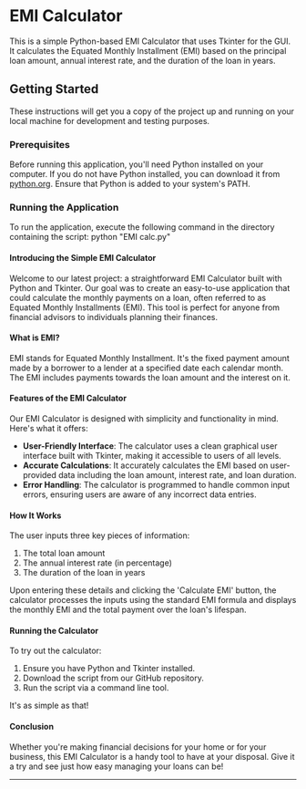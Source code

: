 # EMI Calculator

This is a simple Python-based EMI Calculator that uses Tkinter for the GUI. It calculates the Equated Monthly Installment (EMI) based on the principal loan amount, annual interest rate, and the duration of the loan in years.

## Getting Started

These instructions will get you a copy of the project up and running on your local machine for development and testing purposes.

### Prerequisites

Before running this application, you'll need Python installed on your computer. If you do not have Python installed, you can download it from [python.org](https://www.python.org/downloads/). Ensure that Python is added to your system's PATH.

### Running the Application

To run the application, execute the following command in the directory containing the script:
python "EMI calc.py"


#### Introducing the Simple EMI Calculator

Welcome to our latest project: a straightforward EMI Calculator built with Python and Tkinter. Our goal was to create an easy-to-use application that could calculate the monthly payments on a loan, often referred to as Equated Monthly Installments (EMI). This tool is perfect for anyone from financial advisors to individuals planning their finances.

#### What is EMI?

EMI stands for Equated Monthly Installment. It's the fixed payment amount made by a borrower to a lender at a specified date each calendar month. The EMI includes payments towards the loan amount and the interest on it.

#### Features of the EMI Calculator

Our EMI Calculator is designed with simplicity and functionality in mind. Here's what it offers:

- **User-Friendly Interface**: The calculator uses a clean graphical user interface built with Tkinter, making it accessible to users of all levels.
- **Accurate Calculations**: It accurately calculates the EMI based on user-provided data including the loan amount, interest rate, and loan duration.
- **Error Handling**: The calculator is programmed to handle common input errors, ensuring users are aware of any incorrect data entries.

#### How It Works

The user inputs three key pieces of information:
1. The total loan amount
2. The annual interest rate (in percentage)
3. The duration of the loan in years

Upon entering these details and clicking the 'Calculate EMI' button, the calculator processes the inputs using the standard EMI formula and displays the monthly EMI and the total payment over the loan's lifespan.

#### Running the Calculator

To try out the calculator:
1. Ensure you have Python and Tkinter installed.
2. Download the script from our GitHub repository.
3. Run the script via a command line tool.

It's as simple as that! 

#### Conclusion

Whether you're making financial decisions for your home or for your business, this EMI Calculator is a handy tool to have at your disposal. Give it a try and see just how easy managing your loans can be!

---

